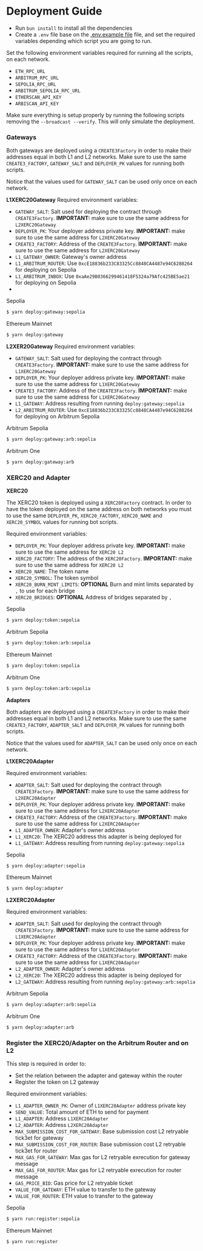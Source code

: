 # Deployment Guide

- Run `bun install` to install all the dependencies
- Create a `.env` file base on the [.env.example file](../.env.example) file, and set the required variables depending
  which script you are going to run.

Set the following environment variables required for running all the scripts, on each network.

- `ETH_RPC_URL`
- `ARBITRUM_RPC_URL`
- `SEPOLIA_RPC_URL`
- `ARBITRUM_SEPOLIA_RPC_URL`
- `ETHERSCAN_API_KEY`
- `ARBISCAN_API_KEY`

Make sure everything is setup properly by running the following scripts removing the `--broadcast --verify`. This will
only simulate the deployment.

### Gateways

Both gateways are deployed using a `CREATE3Factory` in order to make their addresses equal in both L1 and L2 networks.
Make sure to use the same `CREATE3_FACTORY`, `GATEWAY_SALT` and `DEPLOYER_PK` values for running both scripts.

Notice that the values used for `GATEWAY_SALT` can be used only once on each network.

**L1XERC20Gateway** Required environment variables:

- `GATEWAY_SALT`: Salt used for deploying the contract through `CREATE3Factory`. **IMPORTANT:** make sure to use the
  same address for `L2XERC20Gateway`
- `DEPLOYER_PK`: Your deployer address private key. **IMPORTANT:** make sure to use the same address for
  `L2XERC20Gateway`
- `CREATE3_FACTORY`: Address of the `CREATE3Factory`. **IMPORTANT:** make sure to use the same address for
  `L2XERC20Gateway`
- `L1_GATEWAY_OWNER`: Gateway's owner address
- `L1_ARBITRUM_ROUTER`: Use `0xcE18836b233C83325Cc8848CA4487e94C6288264` for deploying on Sepolia
- `L1_ARBITRUM_INBOX`: Use `0xaAe29B0366299461418F5324a79Afc425BE5ae21` for deploying on Sepolia
-

Sepolia

```sh
$ yarn deploy:gateway:sepolia
```

Ethereum Mainnet

```sh
$ yarn deploy:gateway
```

**L2XER20Gateway** Required environment variables:

- `GATEWAY_SALT`: Salt used for deploying the contract through `CREATE3Factory`. **IMPORTANT:** make sure to use the
  same address for `L1XERC20Gateway`
- `DEPLOYER_PK`: Your deployer address private key. **IMPORTANT:** make sure to use the same address for
  `L1XERC20Gateway`
- `CREATE3_FACTORY`: Address of the `CREATE3Factory`. **IMPORTANT:** make sure to use the same address for
  `L1XERC20Gateway`
- `L1_GATEWAY`: Address resulting from running `deploy:gateway:sepolia`
- `L2_ARBITRUM_ROUTER`: Use `0xcE18836b233C83325Cc8848CA4487e94C6288264` for deploying on Arbitrum Sepolia

Arbitrum Sepolia

```sh
$ yarn deploy:gateway:arb:sepolia
```

Arbitrum One

```sh
$ yarn deploy:gateway:arb
```

### XERC20 and Adapter

**XERC20**

The XERC20 token is deployed using a `XERC20Factory` contract. In order to have the token deployed on the same address on
both networks you must to use the same `DEPLOYER_PK`, `XERC20_FACTORY`, `XERC20_NAME` and `XERC20_SYMBOL` values for
running bot scripts.

Required environment variables:

- `DEPLOYER_PK`: Your deployer address private key. **IMPORTANT:** make sure to use the same address for `XERC20 L2`
- `XERC20_FACTORY`: The address of the `XERC20Factory`. **IMPORTANT:** make sure to use the same address for `XERC20 L2`
- `XERC20_NAME`: The token name
- `XERC20_SYMBOL`: The token symbol
- `XERC20_BURN_MINT_LIMITS`: **OPTIONAL** Burn and mint limits separated by `,` to use for each bridge
- `XERC20_BRIDGES`: **OPTIONAL** Address of bridges separated by `,`

Sepolia

```sh
$ yarn deploy:token:sepolia
```

Arbitrum Sepolia

```sh
$ yarn deploy:token:arb:sepolia
```

Ethereum Mainnet

```sh
$ yarn deploy:token:sepolia
```

Arbitrum One

```sh
$ yarn deploy:token:arb:sepolia
```

**Adapters**

Both adapters are deployed using a `CREATE3Factory` in order to make their addresses equal in both L1 and L2 networks.
Make sure to use the same `CREATE3_FACTORY`, `ADAPTER_SALT` and `DEPLOYER_PK` values for running both scripts.

Notice that the values used for `ADAPTER_SALT` can be used only once on each network.

**L1XERC20Adapter**

Required environment variables:

- `ADAPTER_SALT`: Salt used for deploying the contract through `CREATE3Factory`. **IMPORTANT:** make sure to use the
  same address for `L2XERC20Adapter`
- `DEPLOYER_PK`: Your deployer address private key. **IMPORTANT:** make sure to use the same address for
  `L2XERC20Adapter`
- `CREATE3_FACTORY`: Address of the `CREATE3Factory`. **IMPORTANT:** make sure to use the same address for
  `L2XERC20Adapter`
- `L1_ADAPTER_OWNER`: Adapter's owner address
- `L1_XERC20`: The XERC20 address this adapter is being deployed for
- `L1_GATEWAY`: Address resulting from running `deploy:gateway:sepolia`

Sepolia

```sh
$ yarn deploy:adapter:sepolia
```

Ethereum Mainnet

```sh
$ yarn deploy:adapter
```

**L2XERC20Adapter**

Required environment variables:

- `ADAPTER_SALT`: Salt used for deploying the contract through `CREATE3Factory`. **IMPORTANT:** make sure to use the
  same address for `L1XERC20Adapter`
- `DEPLOYER_PK`: Your deployer address private key. **IMPORTANT:** make sure to use the same address for
  `L1XERC20Adapter`
- `CREATE3_FACTORY`: Address of the `CREATE3Factory`. **IMPORTANT:** make sure to use the same address for
  `L1XERC20Adapter`
- `L2_ADAPTER_OWNER`: Adapter's owner address
- `L2_XERC20`: The XERC20 address this adapter is being deployed for
- `L2_GATEWAY`: Address resulting from running `deploy:gateway:arb:sepolia`

Arbitrum Sepolia

```sh
$ yarn deploy:adapter:arb:sepolia
```

Arbitrum One

```sh
$ yarn deploy:adapter:arb
```

### Register the XERC20/Adapter on the Arbitrum Router and on L2

This step is required in order to:

- Set the relation between the adapter and gateway within the router
- Register the token on L2 gateway

Required environment variables:

- `L1_ADAPTER_OWNER_PK`: Owner of `L1XERC20Adapter` address private key
- `SEND_VALUE`: Total amount of ETH to send for payment
- `L1_ADAPTER`: Address `L1XERC20Adapter`
- `L2_ADAPTER`: Address `L2XERC20Adapter`
- `MAX_SUBMISSION_COST_FOR_GATEWAY`: Base submission cost L2 retryable tick3et for gateway
- `MAX_SUBMISSION_COST_FOR_ROUTER`: Base submission cost L2 retryable tick3et for router
- `MAX_GAS_FOR_GATEWAY`: Max gas for L2 retryable exrecution for gateway message
- `MAX_GAS_FOR_ROUTER`: Max gas for L2 retryable exrecution for router message
- `GAS_PRICE_BID`: Gas price for L2 retryable ticket
- `VALUE_FOR_GATEWAY`: ETH value to transfer to the gateway
- `VALUE_FOR_ROUTER`: ETH value to transfer to the gateway

Sepolia

```sh
$ yarn run:register:sepolia
```

Ethereum Mainnet

```sh
$ yarn run:register
```
